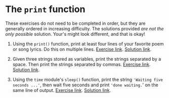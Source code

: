 # The `print` function

These exercises do not need to be completed in order, but they are generally ordered in increasing difficulty. The solutions provided _are not the only possible_ solution. Your's might look different, and that is okay!

1. Using the `print()` function, print at least four lines of your favorite poem or song lyrics. Do this on multiple lines. [Exercise link](https://colab.research.google.com/github/PDXPythonPirates/python-practice-problems/blob/main/problem_sets/print/exercises/01_print_multiple_lines.ipynb). [Solution link](https://colab.research.google.com/github/PDXPythonPirates/python-practice-problems/blob/main/problem_sets/print/solutions/01_print_multiple_lines.ipynb).

2. Given three strings stored as variables, print the strings separated by a space. Then print the strings separated by commas. [Exercise link](https://colab.research.google.com/github/PDXPythonPirates/python-practice-problems/blob/main/problem_sets/print/exercises/02_print_multiple_objects.ipynb). [Solution link](https://colab.research.google.com/github/PDXPythonPirates/python-practice-problems/blob/main/problem_sets/print/solutions/02_print_multiple_objects.ipynb).

3. Using the `time` module's `sleep()` function, print the string `'Waiting five seconds ...'`, then wait five seconds and print `'done waiting.`' on the same line of output. [Exercise link](https://colab.research.google.com/github/PDXPythonPirates/python-practice-problems/blob/main/problem_sets/print/exercises/03_print_modify_newline.ipynb). [Solution link](https://colab.research.google.com/github/PDXPythonPirates/python-practice-problems/blob/main/problem_sets/print/solutions/03_print_modify_newline.ipynb).
